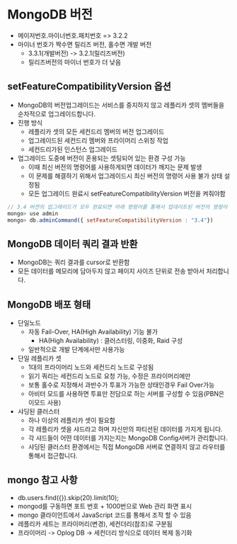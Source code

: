 # MongoDB 버전
* 메이저번호.마이너번호.패치번호 => 3.2.2
* 마이너 번호가 짝수면 릴리즈 버전, 홀수면 개발 버전
  * 3.3.1(개발버전) -> 3.2.1(릴리즈버전)
  * 릴리즈버전의 마이너 번호가 더 낮음
## setFeatureCompatibilityVersion 옵션
* MongoDB의 버전업그레이드는 서비스를 중지하지 않고 레플리카 셋의 멤버들을 순차적으로 업그레이드합니다. 
* 진행 방식
  * 레플리카 셋의 모든 세컨드리 멤버의 버전 업그레이드
  * 업그레이드된 세컨드리 멤버와 프라이머리 스위칭 작업
  * 세컨드리가된 인스턴스 업그레이드
* 업그레이드 도중에 버전이 혼용되는 셋팅되어 있는 환경 구성 가능
  * 이때 최신 버전의 명령어를 사용하게되면 데이터가 깨지는 문제 발생 
  * 이 문제를 해결하기 위해서 업그레이드시 최신 버전의 명령어 사용 불가 상태 설정됨
  * 모든 업그레이드 완료시 setFeatureCompatibilityVersion 버전을 켜줘야함
```js
// 3.4 버전의 업그레이드가 모두 완료되면 아래 명령어를 통해서 업데이트된 버전의 명령어 사용이 가능하도록 수정
mongo> use admin
mongo> db.adminCommand({ setFeatureCompatibilityVersion : "3.4"})
```

## MongoDB 데이터 쿼리 결과 반환
* MongoDB는 쿼리 결과를 cursor로 반환함 
* 모든 데이터를 메모리에 담아두지 않고 페이지 사이즈 단위로 전송 받아서 처리합니다. 

## MongoDB 배포 형태
* 단일노드 
  * 자동 Fail-Over, HA(High Availability) 기능 불가 
    * HA(High Availability) : 클러스터링, 이중화, Raid 구성 
  * 일반적으로 개발 단계에서만 사용가능
* 단일 레플리카 셋
  * 1대의 프라이머리 노드와 세컨드리 노드로 구성됨
  * 읽기 쿼리는 세컨드리 노드로 요청 가능, 수정은 프라이머리에만
  * 보통 홀수로 지정해서 과반수가 투표가 가능한 상태인경우 Fail Over가능
  * 아비터 모드를 사용하면 투표만 전담으로 하는 서버를 구성할 수 있음(PBN은 이모드 사용)
* 샤딩된 클러스터 
  * 하나 이상의 레플리카 셋이 필요함
  * 각 레플리카 셋을 샤드라고 하며 자신만의 파티션된 데이터를 가지게 됩니다.
  * 각 샤드들이 어떤 데이터를 가지는지는 MongoDB Config서버가 관리합니다.
  * 샤딩된 클러스터 환경에서는 직접 MongoDB 서버로 연결하지 않고 라우터를 통해서 접근합니다. 


## mongo 참고 사항
* db.users.find({}).skip(20).limit(10);
* mongod를 구동하면 포트 번호 + 1000번으로 Web 관리 화면 표시 
* mongo 클라이언트에서 JavaScript 코드를 통해서 조작 할 수 있음
* 레플리카 세트는 프라이머리(변경), 세컨더리(참조)로 구분됨
* 프라이머리 -> Oplog DB -> 세컨더리 방식으로 데이터 복제 동기화
